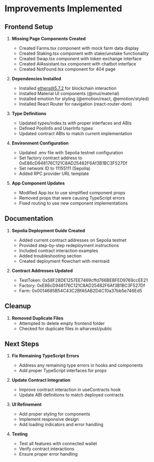 # Improvements Implemented

## Frontend Setup

1. **Missing Page Components Created**
   - Created Farms.tsx component with mock farm data display
   - Created Staking.tsx component with stake/unstake functionality
   - Created Swap.tsx component with token exchange interface
   - Created AIAssistant.tsx component with chatbot interface
   - Created NotFound.tsx component for 404 page

2. **Dependencies Installed**
   - Installed ethers@5.7.2 for blockchain interaction
   - Installed Material UI components (@mui/material)
   - Installed emotion for styling (@emotion/react, @emotion/styled)
   - Installed React Router for navigation (react-router-dom)

3. **Type Definitions**
   - Updated types/index.ts with proper interfaces and ABIs
   - Defined PoolInfo and UserInfo types
   - Updated contract ABIs to match current implementation

4. **Environment Configuration**
   - Updated .env file with Sepolia testnet configuration
   - Set factory contract address to 0xE86cD948176C121C8AD25482F6Af3B1BC3F527Df
   - Set network ID to 11155111 (Sepolia)
   - Added RPC provider URL template

5. **App Component Updates**
   - Modified App.tsx to use simplified component props
   - Removed props that were causing TypeScript errors
   - Fixed routing to use new component implementations

## Documentation

1. **Sepolia Deployment Guide Created**
   - Added current contract addresses on Sepolia testnet
   - Provided step-by-step redeployment instructions
   - Included contract interaction examples
   - Added troubleshooting section
   - Created deployment flowchart with mermaid

2. **Contract Addresses Updated**
   - TestToken: 0x58F28DE1257EE7469cffd766BEBFED9769ccEE21
   - Factory: 0xE86cD948176C121C8AD25482F6Af3B1BC3F527Df
   - Farm: 0x0014685B54C43C2BfA5AB2D4C10a37bb5e746Ed5

## Cleanup

1. **Removed Duplicate Files**
   - Attempted to delete empty frontend folder
   - Checked for duplicate files in aiharvest/public

## Next Steps

1. **Fix Remaining TypeScript Errors**
   - Address any remaining type errors in hooks and components
   - Add proper TypeScript interfaces for props

2. **Update Contract Integration**
   - Improve contract interaction in useContracts hook
   - Update ABI definitions to match deployed contracts

3. **UI Refinement**
   - Add proper styling for components
   - Implement responsive design
   - Add loading indicators and error handling

4. **Testing**
   - Test all features with connected wallet
   - Verify contract interactions
   - Ensure proper error handling 